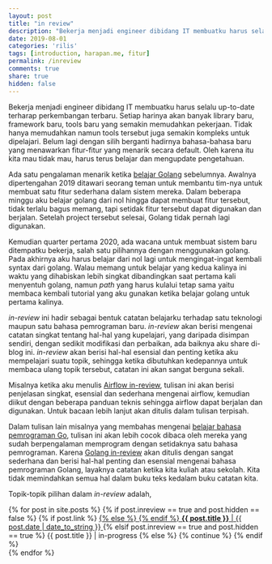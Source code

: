 ```yaml
---
layout: post
title: "in review"
description: "Bekerja menjadi engineer dibidang IT membuatku harus selalu belajar hal yang baru. Untuk setiap pembelajaran tersebut, in-review menjadi catatan yang sangat berarti untuk kemudian kedepannya dapat dilihat lagi ketika dibutuhkan"
date: 2019-08-01
categories: 'rilis'
tags: [introduction, harapan.me, fitur]
permalink: /inreview
comments: true
share: true
hidden: false
---
```


Bekerja menjadi engineer dibidang IT membuatku harus selalu up-to-date terharap perkembangan terbaru. Setiap harinya akan banyak library baru, framework baru, tools baru yang semakin memudahkan pekerjaan. Tidak hanya memudahkan namun tools tersebut juga semakin kompleks untuk dipelajari. Belum lagi dengan silih berganti hadirnya bahasa-bahasa baru yang menawarkan fitur-fitur yang menarik secara default. Oleh karena itu kita mau tidak mau, harus terus belajar dan mengupdate pengetahuan.

Ada satu pengalaman menarik ketika [belajar Golang](/golang) sebelumnya. Awalnya dipertengahan 2019 ditawari seorang teman untuk membantu tim-nya untuk membuat satu fitur sederhana dalam sistem mereka. Dalam beberapa minggu aku belajar golang dari nol hingga dapat membuat fitur tersebut, tidak terlalu bagus memang, tapi setidak fitur tersebut dapat digunakan dan berjalan. Setelah project tersebut selesai, Golang tidak pernah lagi digunakan.

Kemudian quarter pertama 2020, ada wacana untuk membuat sistem baru ditempatku bekerja, salah satu pilihannya dengan menggunakan golang. Pada akhirnya aku harus belajar dari nol lagi untuk mengingat-ingat kembali syntax dari golang. Walau memang untuk belajar yang kedua kalinya ini waktu yang dihabiskan lebih singkat dibandingkan saat pertama kali menyentuh golang, namun *path* yang harus kulalui tetap sama yaitu membaca kembali tutorial yang aku gunakan ketika belajar golang untuk pertama kalinya.

*in-review* ini hadir sebagai bentuk catatan belajarku terhadap satu teknologi maupun satu bahasa pemrograman baru. *in-review* akan berisi mengenai catatan singkat tentang hal-hal yang kupelajari, yang daripada disimpan sendiri, dengan sedikit modifikasi dan perbaikan, ada baiknya aku share di-blog ini. *in-review* akan berisi hal-hal esensial dan penting ketika aku mempelajari suatu topik, sehingga ketika dibutuhkan kedepannya untuk membaca ulang topik tersebut, catatan ini akan sangat berguna sekali.

Misalnya ketika aku menulis [Airflow in-review](/airflow), tulisan ini akan berisi penjelasan singkat, esensial dan sederhana mengenai airflow, kemudian diikut dengan beberapa panduan teknis sehingga airflow dapat berjalan dan digunakan. Untuk bacaan lebih lanjut akan ditulis dalam tulisan terpisah.

Dalam tulisan lain misalnya yang membahas mengenai [belajar bahasa pemrograman Go](/golang), tulisan ini akan lebih cocok dibaca oleh mereka yang sudah berpengalaman memprogram dengan setidaknya satu bahasa pemrograman. Karena [Golang in-review](/golang) akan ditulis dengan sangat sederhana dan berisi hal-hal penting dan esensial mengenai bahasa pemrograman Golang, layaknya catatan ketika kita kuliah atau sekolah. Kita tidak memindahkan semua hal dalam buku teks kedalam buku catatan kita.

Topik-topik pilihan dalam *in-review* adalah,
<div class="archive">
    <div class="archive-list">
        <div class="archive-list-post">
            {% for post in site.posts %}
                {% if post.inreview == true and post.hidden == false %}
                    {% if post.link %}
                        <a href="{{ post.link }}">
                    {% else %}
                        <a href="{{ post.url | prepend: site.baseurl }}">
                    {% endif %}
                    <span class="archive-list-post-title">
                        <b>{{ post.title }}</b>
                    </span>
                    <span class="archive-list-post-date">
                        <time>| {{ post.date | date_to_string }}</time>
                    </span>
                    </a>
                {% elsif post.inreview == true and post.hidden == true %}
                    {{ post.title }}
                    <span class="archive-list-post-date"> | in-progress</span>
                {% else %}
                    {% continue %}
                {% endif %}
                <br/>
            {% endfor %}
        </div>
    </div>
</div>